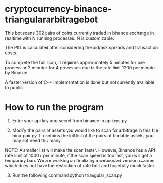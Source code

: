 # cryptocurrency-binance-triangulararbitragebot
This bot scans 302 pairs of coins currently traded in binance exchange in realtime with N running processes. N is customizable.

The P&L is calculated after considering the bid/ask spreads and transaction costs. 

To complete the full scan, it requires approximately 5 minutes for one process or 2 minutes for 4 processes due to the rate limit 1200 per minute by Binance.

A faster version of C++ implementation is done but not currently available to public.

# How to run the program

1. Enter your api key and secret from binance in apikeys.py

2. Modify the pairs of assets you would like to scan for arbitrage in this file bina_pair.py. It contains the full list of the pairs of tradable assets, you may not need this many. 

NOTE: A smaller list will make the scan faster. However, Binance has a API rate limit of 1000+ per minute, if the scan speed is too fast, you will get a temporary ban. We are working on finalizing a websocket version scanner which does not have the restriction of rate limit and hopefully much faster.

3. Run the following command
python triangular_scan.py
